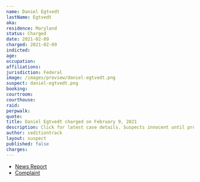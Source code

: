 ```yaml
---
name: Daniel Egtvedt
lastName: Egtvedt
aka:
residence: Maryland
status: Charged
date: 2021-02-09
charged: 2021-02-09
indicted:
age:
occupation:
affiliations:
jurisdiction: Federal
image: /images/preview/daniel-egtvedt.png
suspect: daniel-egtvedt.png
booking:
courtroom:
courthouse:
raid:
perpwalk:
quote:
title: Daniel Egtvedt charged on February 9, 2021
description: Click for latest case details. Suspects innocent until proven guilty.
author: seditiontrack
layout: suspect
published: false
charges:
---
```


- [News Report](https://www.independent.co.uk/news/world/americas/capitol-riot-court-police-trump-b1803809.html)
- [Complaint](https://extremism.gwu.edu/sites/g/files/zaxdzs2191/f/Daniel%20Dean%20Egtvedt%20Criminal%20Complaint.pdf)
